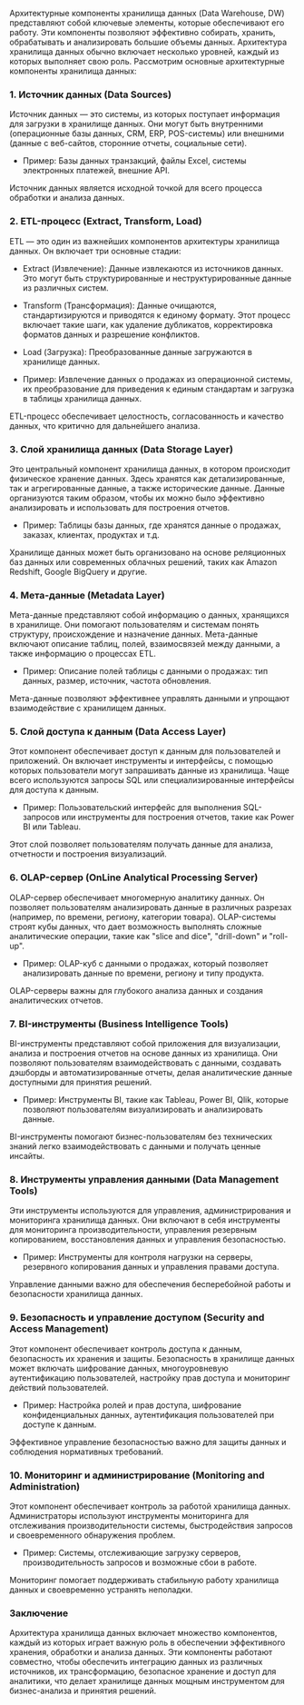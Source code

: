 Архитектурные компоненты хранилища данных (Data Warehouse, DW) представляют собой ключевые элементы, которые обеспечивают его работу. Эти компоненты позволяют эффективно собирать, хранить, обрабатывать и анализировать большие объемы данных. Архитектура хранилища данных обычно включает несколько уровней, каждый из которых выполняет свою роль. Рассмотрим основные архитектурные компоненты хранилища данных:

### 1. Источник данных (Data Sources)
Источник данных — это системы, из которых поступает информация для загрузки в хранилище данных. Они могут быть внутренними (операционные базы данных, CRM, ERP, POS-системы) или внешними (данные с веб-сайтов, сторонние отчеты, социальные сети).

- Пример: Базы данных транзакций, файлы Excel, системы электронных платежей, внешние API.

Источник данных является исходной точкой для всего процесса обработки и анализа данных.

### 2. ETL-процесс (Extract, Transform, Load)
ETL — это один из важнейших компонентов архитектуры хранилища данных. Он включает три основные стадии:
   - Extract (Извлечение): Данные извлекаются из источников данных. Это могут быть структурированные и неструктурированные данные из различных систем.
   - Transform (Трансформация): Данные очищаются, стандартизируются и приводятся к единому формату. Этот процесс включает такие шаги, как удаление дубликатов, корректировка форматов данных и разрешение конфликтов.
   - Load (Загрузка): Преобразованные данные загружаются в хранилище данных.

- Пример: Извлечение данных о продажах из операционной системы, их преобразование для приведения к единым стандартам и загрузка в таблицы хранилища данных.

ETL-процесс обеспечивает целостность, согласованность и качество данных, что критично для дальнейшего анализа.

### 3. Слой хранилища данных (Data Storage Layer)
Это центральный компонент хранилища данных, в котором происходит физическое хранение данных. Здесь хранятся как детализированные, так и агрегированные данные, а также исторические данные. Данные организуются таким образом, чтобы их можно было эффективно анализировать и использовать для построения отчетов.

- Пример: Таблицы базы данных, где хранятся данные о продажах, заказах, клиентах, продуктах и т.д.

Хранилище данных может быть организовано на основе реляционных баз данных или современных облачных решений, таких как Amazon Redshift, Google BigQuery и другие.

### 4. Мета-данные (Metadata Layer)
Мета-данные представляют собой информацию о данных, хранящихся в хранилище. Они помогают пользователям и системам понять структуру, происхождение и назначение данных. Мета-данные включают описание таблиц, полей, взаимосвязей между данными, а также информацию о процессах ETL.

- Пример: Описание полей таблицы с данными о продажах: тип данных, размер, источник, частота обновления.

Мета-данные позволяют эффективнее управлять данными и упрощают взаимодействие с хранилищем данных.

### 5. Слой доступа к данным (Data Access Layer)
Этот компонент обеспечивает доступ к данным для пользователей и приложений. Он включает инструменты и интерфейсы, с помощью которых пользователи могут запрашивать данные из хранилища. Чаще всего используются запросы SQL или специализированные интерфейсы для доступа к данным.

- Пример: Пользовательский интерфейс для выполнения SQL-запросов или инструменты для построения отчетов, такие как Power BI или Tableau.

Этот слой позволяет пользователям получать данные для анализа, отчетности и построения визуализаций.

### 6. OLAP-сервер (OnLine Analytical Processing Server)
OLAP-сервер обеспечивает многомерную аналитику данных. Он позволяет пользователям анализировать данные в различных разрезах (например, по времени, региону, категории товара). OLAP-системы строят кубы данных, что дает возможность выполнять сложные аналитические операции, такие как "slice and dice", "drill-down" и "roll-up".

- Пример: OLAP-куб с данными о продажах, который позволяет анализировать данные по времени, региону и типу продукта.

OLAP-серверы важны для глубокого анализа данных и создания аналитических отчетов.

### 7. BI-инструменты (Business Intelligence Tools)
BI-инструменты представляют собой приложения для визуализации, анализа и построения отчетов на основе данных из хранилища. Они позволяют пользователям взаимодействовать с данными, создавать дэшборды и автоматизированные отчеты, делая аналитические данные доступными для принятия решений.

- Пример: Инструменты BI, такие как Tableau, Power BI, Qlik, которые позволяют пользователям визуализировать и анализировать данные.

BI-инструменты помогают бизнес-пользователям без технических знаний легко взаимодействовать с данными и получать ценные инсайты.

### 8. Инструменты управления данными (Data Management Tools)
Эти инструменты используются для управления, администрирования и мониторинга хранилища данных. Они включают в себя инструменты для мониторинга производительности, управления резервным копированием, восстановления данных и управления безопасностью.

- Пример: Инструменты для контроля нагрузки на серверы, резервного копирования данных и управления правами доступа.

Управление данными важно для обеспечения бесперебойной работы и безопасности хранилища данных.

### 9. Безопасность и управление доступом (Security and Access Management)
Этот компонент обеспечивает контроль доступа к данным, безопасность их хранения и защиты. Безопасность в хранилище данных может включать шифрование данных, многоуровневую аутентификацию пользователей, настройку прав доступа и мониторинг действий пользователей.

- Пример: Настройка ролей и прав доступа, шифрование конфиденциальных данных, аутентификация пользователей при доступе к данным.

Эффективное управление безопасностью важно для защиты данных и соблюдения нормативных требований.

### 10. Мониторинг и администрирование (Monitoring and Administration)
Этот компонент обеспечивает контроль за работой хранилища данных. Администраторы используют инструменты мониторинга для отслеживания производительности системы, быстродействия запросов и своевременного обнаружения проблем.

- Пример: Системы, отслеживающие загрузку серверов, производительность запросов и возможные сбои в работе.

Мониторинг помогает поддерживать стабильную работу хранилища данных и своевременно устранять неполадки.

### Заключение
Архитектура хранилища данных включает множество компонентов, каждый из которых играет важную роль в обеспечении эффективного хранения, обработки и анализа данных. Эти компоненты работают совместно, чтобы обеспечить интеграцию данных из различных источников, их трансформацию, безопасное хранение и доступ для аналитики, что делает хранилище данных мощным инструментом для бизнес-анализа и принятия решений.